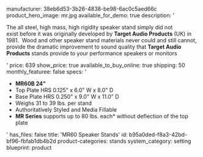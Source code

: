 manufacturer: 38eb6d53-3b26-4838-be98-6ac0c5aed66c
product_hero_image: mr.jpg
available_for_demo: true
description: '<p>The all steel, high mass, high rigidity speaker stand simply&nbsp;did not exist&nbsp;before it was originally developed by&nbsp;<strong>Target Audio&nbsp;Products</strong>&nbsp;(UK) in 1981. &nbsp;Wood and&nbsp;other speaker stand materials never could and still cannot, provide the dramatic improvement&nbsp;to sound quality that&nbsp;<strong>Target Audio Products</strong>&nbsp;stands provide&nbsp;to your performance speakers or monitors</p>'
price: 639
show_price: true
available_to_buy_online: true
shipping: 50
monthly_featuree: false
specs: '<ul><li><strong>MR60B 24"</strong><br></li><li>Top&nbsp;Plate HRS 0.125" x 6.0" W x 8.0" D</li><li>Base&nbsp;Plate HRS 0.250" x 9.0" W x 11.0" D</li><li>Weighs 31&nbsp;to 39&nbsp;lbs. per stand<br></li><li>Authoritatively&nbsp;Styled&nbsp;and Media Fillable<br></li><li><strong>MR Series</strong>&nbsp;supports up to 80&nbsp;lbs. each* without deflection of the top plate​</li></ul>'
has_files: false
title: 'MR60 Speaker Stands'
id: b95a0ded-f8a3-42bd-bf96-fbfab1db4b2d
product-categories: stands
system_category: setting
blueprint: product
